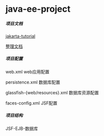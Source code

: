 # java-ee-project

##### 项目文档
[jakarta-tutorial](https://javaee.github.io/tutorial/toc.html)

[整理文档](./doc/tutorial/Java%20EE%201%20简介.md)

##### 项目配置
web.xml web应用配置

persistence.xml 数据库配置

glassfish-{web/resources}.xml 数据库资源配置

faces-config.xml JSF配置


##### 项目结构

JSF-EJB-数据库